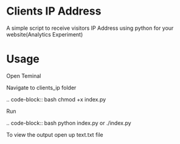 # Clients IP Address
A simple script to receive visitors IP Address using python for your website(Analytics Experiment)


# Usage

Open Teminal

Navigate to clients_ip folder

.. code-block:: bash
    chmod +x index.py
 
Run 

.. code-block:: bash
    python index.py or ./index.py

To view the output open up text.txt file

